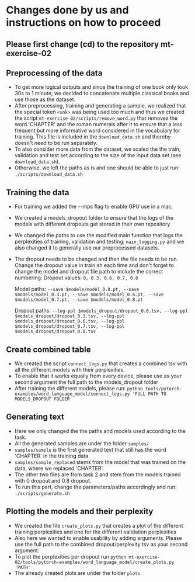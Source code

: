 # Changes done by us and instructions on how to proceed

## Please first change (cd) to the repository mt-exercise-02

## Preprocessing of the data

- To get more logical outputs and since the training of one book only took 30s to 1 minute, we decided to concatenate multiple classical books and use those as the dataset.
- After preprocessing, training and generating a sample, we realized that the special token `<unk>` was being used too much and thus we created the script `mt-exercise-02/scripts/remove_word.py` that removes the word 'CHAPTER' and the roman numerals after it to ensure that a less frequent but more informative word considered in the vocabulary for training. This file is included in the `download_data.sh` and thereby doesn't need to be run separately.
- To also consider more data from the dataset, we scaled the the train, validation and test set according to the size of the input data set (see `download_data.sh`).
- Otherwise, we left the paths as is and one should be able to just run: `./scripts/download_data.sh`

## Training the data

- For training we added the --mps flag to enable GPU use in a mac.
- We created a models_dropout folder to ensure that the logs of the models with different dropouts get stored in their own repository
- We changed the paths to use the modified main function that logs the perplexities of training, validation and testing: `main_logging.py` and we also changed it to generally use our preprocessed datasets.
- The dropout needs to be changed and then the file needs to be run. Change the dropout value in train.sh each time and don't forget to change the model and dropout file path to include the correct numbering:
  Dropout values: `0, 0.3, 0.6, 0.7, 0.8`

  Model paths: `--save $models/model_0.0.pt, --save $models/model_0.3.pt, --save $models/model_0.6.pt, --save $models/model_0.7.pt, --save $models/model_0.8.pt`

  Dropout paths: `--log-ppl $models_dropout/dropout_0.0.tsv, --log-ppl $models_dropout/dropout_0.3.tsv, --log-ppl $models_dropout/dropout_0.6.tsv, --log-ppl $models_dropout/dropout_0.7.tsv, --log-ppl $models_dropout/dropout_0.8.tsv`

## Create combined table

- We created the script `connect_logs.py` that creates a combined tsv with all the different models with their perplexities.
- To enable that it works equally from every device, please use as your second argument the full path to the models_dropout folder
- After training the different models, please run: `python tools/pytorch-examples/word_language_model/connect_logs.py 'FULL PATH TO MODELS_DROPOUT FOLDER'`

## Generating text

- Here we only changed the the paths and models used according to the task.
- All the generated samples are under the folder `samples/`
- `samples/sample` is the first generated text that still has the word 'CHAPTER' in the training data
- `samples/sample_replaced` stems from the model that was trained on the data, where we replaced 'CHAPTER'.
- The other two files are from task 2 and stem from the models trained with 0 dropout and 0.8 dropout.
- To run this part, change the parameters/paths accordingly and run: `./scripts/generate.sh`

## Plotting the models and their perplexity

- We created the file `create_plots.py` that creates a plot of the different training perplexities and one for the different validation perplexities
- Also here we wanted to enable usability by adding arguments. Please use the full path to the combined dropout/perplexity tsv as your second argument.
- To plot the perplexities per dropout run `python mt-exercise-02/tools/pytorch-examples/word_language_model/create_plots.py 'PATH'`
- The already created plots are under the folder `plots`
